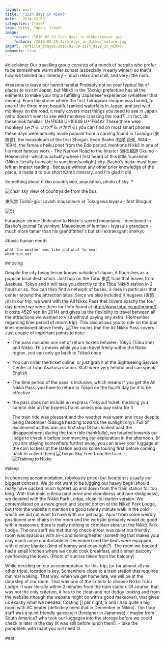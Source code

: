 ```yaml
---
layout: post
title:  "3ish days in Nikkō"
date:   2014-12-09
categories: travel
tags: Nikkō, Japan, travel
image:
	teaser: /2016-02-29-3ish_days_in_Nikko/teaser.jpg
	feature: /2016-02-29-3ish_days_in_Nikko/feature.jpg
imgUrl: /article_images/2016-02-29-3ish_days_in_Nikko/
comments: true
---
```

#disclaimer
Our travelling group consists of a bunch of hermits who prefer to be somewhere warm after sunset (especially in early winter) so that's how we tailored our itinerary - much relax and chill, and very little rush.

#reasons to leave our hermit habitat
Probably not on your typical list of places to visit in Japan, but Nikkō in the Tōchigi prefecture has all the elements to make your trip a fulfilling 'Japanese' experience (whatever that means). From the shrine where the first Tokugawa shogun was buried, to one of the three most beautiful ranked waterfalls in Japan, and just wild monkeys on the road, it really covers most things you need to see in Japan (who doesn't want to see wild monkeys crossing the road?). In fact, do these look familiar: U+1F648 U+1F649 U+1F64A? These three wise monkeys (みざる いわざる きかざる) you can find on most smart phones these days were actually made popular from a carving found in Tōshōgu (東照宮), the mausoleum of the first Shogun. Even Bashō (松尾 芭蕉, 1644 – 1694), the famous haiku poet from the Edo period, mentions Nikkō in one of his most famous work - The Narrow Road to the Interior (奥の細道 Oku no Hosomichi)- which is actually where I first heard of this little 'sunshine' (Nikkō literally translate to sunshine/sunlight) city. Bashō's haiku must have left an impact reading , because without any other prior knowledge of the place, it made it to our short Kantō itinerary, and I'm glad it did.

Something about nikko countryside, population, photo of sky. ?


![clear sky view of countryside from the bus]({{page.imgUrl}}nikkoSky.jpg)

東照宮 Tōshō-gū: 'Lavish mausoleum of Tokugawa Ieyasu - first Shogun'

![5t]({{page.imgUrl}}toshoguBW.jpg)

Futarasan shrine: dedicated to Nikko's sacred mountains - mentioned in Basho's journal
Taiyuinbyo: Mausoleum of Iemitsu - Ieyasu's grandson - much more tamer than his grandfather's but still extravagant
shinkyo


#basic human needs

    what the weather was like and what to wear
    when sun set

#moving

Despite the city being lesser known outside of Japan, it flourishes as a popular local destination. Just hop on the Tōbu 東武 train that leaves from Asakusa, Tokyo and it will take you directly to the Tōbu Nikkō station in 2 hours or so. You can then find a network of buses, 3 lines in particular that center around the attraction sites. Since we also included Kinugawa (鬼怒川) in our trip, we went with the All Nikko Pass that covers exactly the four day period we were there for (Info found at http://www.tobu.co.jp/foreign/). It costs 4520 yen (in 2014) and gives us the flexibility to travel between all the attractions we wanted to visit without paying any extra. (Remember regarding time period of return trip).  This also allows you to ride on the bus lines mentioned above freely. ![The routes that the All Nikko Pass covers]({{imgUrl}}allnikkomap.png)
Just couple of important points to note:
- The pass includes *one* set of return tickets between Tōkyō (Tōbu line) and Nikkō. This means while you can travel freely within the Nikkō region, you can only go back to Tōkyō once
- You can order the ticket online, or just grab it at the Sightseeing Service Center at Tōbu Asakusa station. Staff were very helpful and can speak English.
- The time period of the pass is inclusive, which means if you get the All Nikkō Pass, you have to return to Tōkyō on the fourth day for it to be effective
- the pass does not include an express (Tokyuu) ticket, meaning you cannot ride on the Express trains unless you pay extra for it

    The train ride was pleasant and the weather was warm and cosy despite being December (Sasuga heading towards the sunlight city). Full of excitement as this was our first stop (S has looked past the disappointment during the train ride thankfully), we headed towards our lodge to checkin before commencing our exploration in the afternoon. (If you are staying somewhere further away, you can leave your luggage at the coin lockers at the station and do some touring first before coming back to collect them)
    ![Tokyo Sky Tree from the train]({{imgUrl}}skytreeOnTrain.jpg)
    ![Training to Nikko]({{imgUrl}}trainToNikko.jpg)

#sleep

In choosing accommodation, (obviously price) but location is usually our biggest concern. We do not want to be lugging our heavy bags (should really have packed much lighter) up and down from the train station for too long. With that main criteria (and price and cleanliness and non-dodginess), we decided with the Nikkō Park Lodge, close-to-station version. We contemplated on a more green and scenic option of the Nikkō Park Lodge, but from the website it mentions a good twenty minute walk in the cold which we did not want to have with our pet bags. Apart from some weirdly positioned arm chairs in the room and the website probably would do good with a makeover, there is really nothing to complain about at the Nikkō Park Lodge. The one staff we met during check-in/out was quiet but friendly, room was spacious with air-conditioning/heater (something that makes your stay much more comfortable in December) and the beds were equipped with electric blanket (kind of homey and cosy right?). The room we booked had a small kitchen where we could cook breakfast, and a small balcony overlooking the town. (Photo of sunrise taken from the balcony)

While deciding on our accommodation for this trip, (or for almost all my other trips), location is key. Somewhere close to a train station that requires minimal walking. That way, when we get home late, we will be at the doorstep of our room. That was one of the criteria to choose Nikko Tobu Lodge. It was literally within 2 minutes from the train station. Of course, that was not the only criterion, it has to be clean and not dodgy looking and from the website (though the website might do with a good makeover), that gives us exactly what we needed. Costing [] per night, S and I had quite a big room with AC heater (definitely need that in December in Nikko). The floor staff was a quiet friendly gaikokujin (foreigner in Japanese) - maybe from South America? who took our luggages into the storage before we could check in later in the day (it was still before lunch then!).  - take the pamphlets with map! you will need it!

#eat
